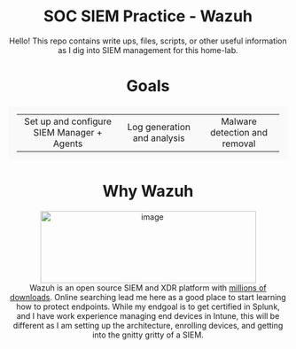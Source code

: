 <div align="center">
  
<h1> SOC SIEM Practice - Wazuh </h1>
Hello! This repo contains write ups, files, scripts, or other useful information as I dig into SIEM management for this home-lab.

<h1 align="center"> Goals </h1>

<div align="center">
  <table style="border:1 solid #ccc; border-radius:8; padding:15; background:#f9f9f9;">
    <tr>
      <td align="center">Set up and configure SIEM Manager + Agents</td>
      <td align="center">Log generation and analysis</td>
      <td align="center">Malware detection and removal</td>
    </tr>
  </table>
</div>

<h1> Why Wazuh</h1>
<img width="389" height="130" alt="image" src="https://github.com/user-attachments/assets/77276f6e-1a98-4748-b027-857ee76f43c6" />  
<br>
Wazuh is an open source SIEM and XDR platform with <a href="https://wazuh.com/about-us/#:~:text=A%20world%2Dleading%20cybersecurity%20platform&text=Our%20platform%20has%20more%20than,rely%20on%20our%20solution%20daily.">millions of downloads</a>. Online searching lead me here as a good place
to start learning how to protect endpoints. While my endgoal is to get certified in Splunk, and I have work experience managing end devices in Intune, this will be different as I am setting up the architecture, enrolling devices, and getting into the gnitty gritty of a SIEM. 

</div>




